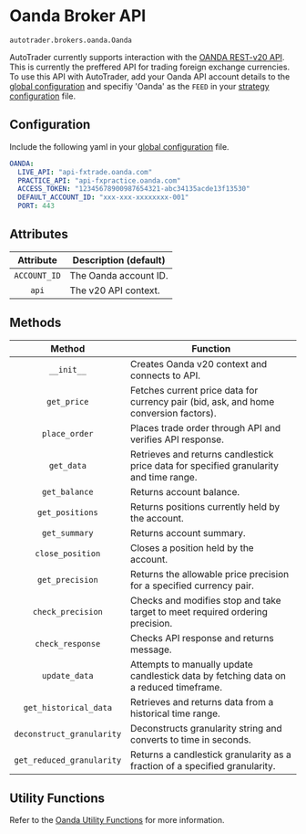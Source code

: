 # Oanda Broker API


`autotrader.brokers.oanda.Oanda`


AutoTrader currently supports interaction with the [OANDA REST-v20 API](https://developer.oanda.com/rest-live-v20/introduction/).
This is currently the preffered API for trading foreign exchange currencies. To use this API with AutoTrader, add your Oanda API
account details to the [global configuration](configuration-global) and specifiy 'Oanda' as the `FEED` in your 
[strategy configuration](configuration-strategy) file.


## Configuration
Include the following yaml in your [global configuration](configuration-global) file.

```yaml
OANDA:
  LIVE_API: "api-fxtrade.oanda.com"
  PRACTICE_API: "api-fxpractice.oanda.com"
  ACCESS_TOKEN: "12345678900987654321-abc34135acde13f13530"
  DEFAULT_ACCOUNT_ID: "xxx-xxx-xxxxxxxx-001"
  PORT: 443
```


## Attributes

|   Attribute   | Description (default)                                                                     |
| :-----------: | ----------------------------------------------------------------------------------------- |
| `ACCOUNT_ID`  | The Oanda account ID.                                                                     |
| `api`         | The v20 API context.                                                                      |



## Methods


|           Method          | Function                                                                                              |
| :-----------------------: | ----------------------------------------------------------------------------------------------------- |
|         `__init__`        | Creates Oanda v20 context and connects to API.                                                        |
|        `get_price`        | Fetches current price data for currency pair (bid, ask, and home conversion factors).                 |
|       `place_order`       | Places trade order through API and verifies API response.                                             |
|        `get_data`         | Retrieves and returns candlestick price data for specified granularity and time range.                |
|      `get_balance`        | Returns account balance.                                                                              |
|     `get_positions`       | Returns positions currently held by the account.                                                      |
|      `get_summary`        | Returns account summary.                                                                              |
|    `close_position`       | Closes a position held by the account.                                                                |
|     `get_precision`       | Returns the allowable price precision for a specified currency pair.                                  |
|    `check_precision`      | Checks and modifies stop and take target to meet required ordering precision.                         |
|      `check_response`     | Checks API response and returns message.                                                              |
|      `update_data`        | Attempts to manually update candlestick data by fetching data on a reduced timeframe.                 |
|  `get_historical_data`    | Retrieves and returns data from a historical time range.                                              |
| `deconstruct_granularity` | Deconstructs granularity string and converts to time in seconds.                                      |
| `get_reduced_granularity` | Returns a candlestick granularity as a fraction of a specified granularity.                           |


## Utility Functions

Refer to the [Oanda Utility Functions](oanda-utils) for more information.


